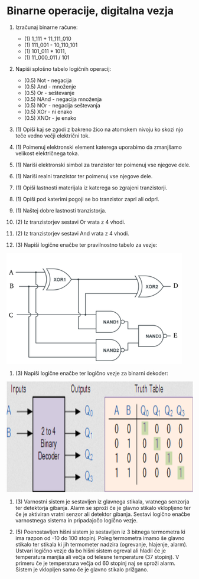 # Binarne operacije, digitalna vezja

1. Izračunaj binarne račune:
   * (1) 1_111 + 11_111_010
   * (1) 111_001 - 10_110_101
   * (1) 101_011 * 1011, 
   * (1) 11_000_011 / 101

1. Napiši splošno tabelo logičnih operacij:
   * (0.5) Not - negacija
   * (0.5) And - množenje
   * (0.5) Or - seštevanje
   * (0.5) NAnd - negacija množenja
   * (0.5) NOr - negacija seštevanja
   * (0.5) XOr - ni enako
   * (0.5) XNOr - je enako

1. (1) Opiši kaj se zgodi z bakreno žico na atomskem nivoju ko skozi njo teče vedno večji električni tok.
1. (1) Poimenuj elektronski element katerega uporabimo da zmanjšamo velikost električnega toka.
1. (1) Nariši elektronski simbol za tranzistor ter poimenuj vse njegove dele.
1. (1) Nariši realni tranzistor ter poimenuj vse njegove dele.
1. (1) Opiši lastnosti materijala iz katerega so zgrajeni tranzistorji.
1. (1) Opiši pod katerimi pogoji se bo tranzistor zaprl ali odprl.
1. (1) Naštej dobre lastnosti tranzistorja.
1. (2) Iz tranzistorjev sestavi Or vrata z 4 vhodi.
1. (2) Iz tranzistorjev sestavi And vrata z 4 vhodi.
1. (3) Napiši logične enačbe ter pravilnostno tabelo za vezje:

<img height="300" src="https://github.com/urosjarc/informatika/blob/main/media/neznano_vezje.png">

1. (3) Napiši logične enačbe ter logično vezje za binarni dekoder:

<img height="300" src="https://github.com/urosjarc/informatika/blob/main/media/bin_dekoder.png">

1. (3) Varnostni sistem je sestavljen iz glavnega stikala, vratnega senzorja ter detektorja gibanja.
   Alarm se sproži če je glavno stikalo vklopljeno ter če je aktiviran vratni senzor ali detektor gibanja.
   Sestavi logično enačbe varnostnega sistema in pripadajočo logično vezje.

1. (5) Poenostavljen hišni sistem je sestavljen iz 3 bitnega termometra ki ima razpon od -10 do 100 stopinj. 
   Poleg termometra imamo še glavno stikalo ter stikala ki jih termometer nadzira (ogrevanje, hlajenje, alarm).
   Ustvari logično vezje da bo hišni sistem ogreval ali hladil če je temperatura manjša ali večja od telesne temperature (37 stopinj).
   V primeru če je temperatura večja od 60 stopinj naj se sproži alarm. Sistem je vklopljen samo če je glavno stikalo prižgano.
